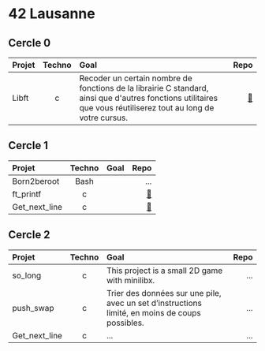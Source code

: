 # 42 Lausanne

## Cercle 0
| Projet  | Techno |Goal| Repo|
| :--------------- |:---------------:| :-----|-----:| 
| Libft |  c |Recoder un certain nombre de fonctions de la librairie C standard, ainsi que d'autres fonctions utilitaires que vous réutiliserez tout au long de votre cursus.|[🔗](https://github.com/Madness807/42_libft)|

## Cercle 1
| Projet  | Techno |Goal |Repo|
| :--------------- |:---------------:| :-----| -----:| 
| Born2beroot | Bash  |        |  ...  |
| ft_printf  | c     |   | [🔗](https://github.com/Madness807/42_ft_printf)   |
| Get_next_line | c    |     | [🔗](https://github.com/Madness807/42_get_next_line)   |

## Cercle 2
| Projet  | Techno  |Goal |Repo|
| :--------------- |:---------------:| :-----| -----:| 
| so_long | c      |This project is a small 2D game with minilibx.   |  ...  |
| push_swap  | c    | Trier des données sur une pile, avec un set d’instructions limité, en moins de coups possibles. | ...  |
| Get_next_line | c   |  ...    | ...  |

